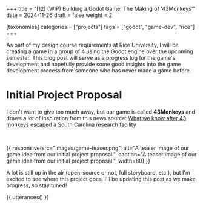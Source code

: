 +++
title = "[12] (WIP) Building a Godot Game! The Making of '43Monkeys'"
date = 2024-11-26
draft = false
weight = 2

[taxonomies]
categories = ["projects"]
tags = ["godot", "game-dev", "rice"]
+++

As part of my design course requirements at Rice University, I will be creating
a game in a group of 4 using the Godot engine over the upcoming semester. This
blog post will serve as a progress log for the game's development and hopefully
provide some good insights into the game development process from someone who
has never made a game before.

<!-- more -->

# Initial Project Proposal

I don't want to give too much away, but our game is called **43Monkeys** and
draws a lot of inspiration from this news source:
[What we know after 43 monkeys escaped a South Carolina research facility](https://www.cbsnews.com/news/south-carolina-escaped-monkeys-what-we-know/)

<br>

{{ responsive(src="images/game-teaser.png",
alt="A teaser image of our game idea from our initial project proposal.",
caption="A teaser image of our game idea from our initial project proposal.",
width=80) }}

A lot is still up in the air (open-source or not, full storyboard, etc.), but
I'm excited to see where this project goes. I'll be updating this post as we
make progress, so stay tuned!

{{ utterances() }}
